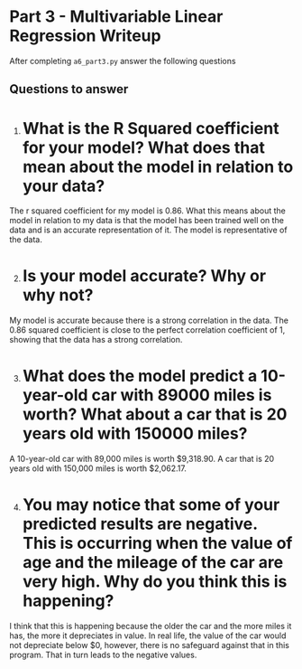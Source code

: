 # Part 3 - Multivariable Linear Regression Writeup

After completing `a6_part3.py` answer the following questions

## Questions to answer

1. # What is the R Squared coefficient for your model? What does that mean about the model in relation to your data?
The r squared coefficient for my model is 0.86. What this means about the model in relation to my data is that the model has been trained well on the data and is an accurate representation of it. The model is representative of the data.

2. # Is your model accurate? Why or why not?
My model is accurate because there is a strong correlation in the data. The 0.86 squared coefficient is close to the perfect correlation coefficient of 1, showing that the data has a strong correlation.  

3. # What does the model predict a 10-year-old car with 89000 miles is worth? What about a car that is 20 years old with 150000 miles?
A 10-year-old car with 89,000 miles is worth $9,318.90. A car that is 20 years old with 150,000 miles is worth $2,062.17.

4. # You may notice that some of your predicted results are negative. This is occurring when the value of age and the mileage of the car are very high. Why do you think this is happening?
I think that this is happening because the older the car and the more miles it has, the more it depreciates in value. In real life, the value of the car would not depreciate below $0, however, there is no safeguard against that in this program. That in turn leads to the negative values. 